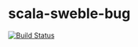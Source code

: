 # scala-sweble-bug
[![Build Status](https://travis-ci.org/intracer/scala-sweble-bug.svg?branch=master)](https://travis-ci.org/intracer/scala-sweble-bug?branch=master)
